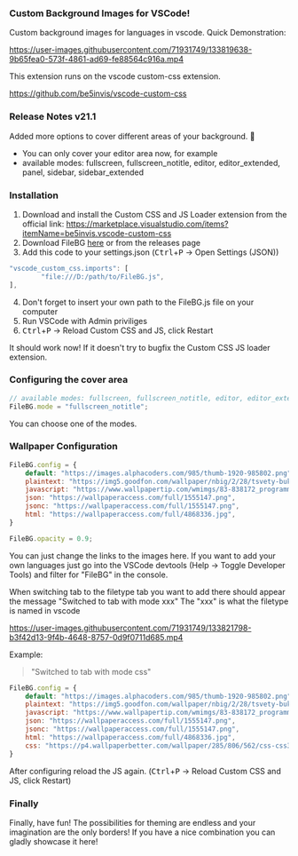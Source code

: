 ### Custom Background Images for VSCode!

Custom background images for languages in vscode. Quick Demonstration:

https://user-images.githubusercontent.com/71931749/133819638-9b65fea0-573f-4861-ad69-fe88564c916a.mp4

This extension runs on the vscode custom-css extension.

https://github.com/be5invis/vscode-custom-css

### Release Notes v21.1

Added more options to cover different areas of your background. 🎴

 - You can only cover your editor area now, for example
 - available modes: fullscreen, fullscreen_notitle, editor, editor_extended, panel, sidebar, sidebar_extended

### Installation


1. Download and install the Custom CSS and JS Loader extension from the official link: https://marketplace.visualstudio.com/items?itemName=be5invis.vscode-custom-css
2. Download FileBG [here](https://github.com/mangoepic/vscode-FileBG/releases/download/Release/FileBG.js) or from the releases page
3. Add this code to your settings.json (<kbd>Ctrl</kbd>+<kbd>P</kbd> -> Open Settings (JSON))
```javascript
"vscode_custom_css.imports": [
        "file:///D:/path/to/FileBG.js",
],
```
4. Don't forget to insert your own path to the FileBG.js file on your computer
5. Run VSCode with Admin priviliges
6. <kbd>Ctrl</kbd>+<kbd>P</kbd> -> Reload Custom CSS and JS, click Restart

It should work now! If it doesn't try to bugfix the Custom CSS JS loader extension.

### Configuring the cover area

```javascript
// available modes: fullscreen, fullscreen_notitle, editor, editor_extended, panel, sidebar, sidebar_extended
FileBG.mode = "fullscreen_notitle";
```
You can choose one of the modes.

### Wallpaper Configuration

```javascript
FileBG.config = {
    default: "https://images.alphacoders.com/985/thumb-1920-985802.png",
    plaintext: "https://img5.goodfon.com/wallpaper/nbig/2/28/tsvety-buket-bloknot-1.jpg",
    javascript: "https://www.wallpapertip.com/wmimgs/83-838172_programming-javascript.jpg",
    json: "https://wallpaperaccess.com/full/1555147.png",
    jsonc: "https://wallpaperaccess.com/full/1555147.png",
    html: "https://wallpaperaccess.com/full/4868336.jpg",
}

FileBG.opacity = 0.9;
```

You can just change the links to the images here.
If you want to add your own languages just go into the VSCode devtools (Help -> Toggle Developer Tools)
and filter for "FileBG" in the console.

When switching tab to the filetype tab you want to add there should appear the message "Switched to tab with mode xxx"
The "xxx" is what the filetype is named in vscode

https://user-images.githubusercontent.com/71931749/133821798-b3f42d13-9f4b-4648-8757-0d9f0711d685.mp4

Example:
> "Switched to tab with mode css"
> 
```javascript
FileBG.config = {
    default: "https://images.alphacoders.com/985/thumb-1920-985802.png",
    plaintext: "https://img5.goodfon.com/wallpaper/nbig/2/28/tsvety-buket-bloknot-1.jpg",
    javascript: "https://www.wallpapertip.com/wmimgs/83-838172_programming-javascript.jpg",
    json: "https://wallpaperaccess.com/full/1555147.png",
    jsonc: "https://wallpaperaccess.com/full/1555147.png",
    html: "https://wallpaperaccess.com/full/4868336.jpg",
    css: "https://p4.wallpaperbetter.com/wallpaper/285/806/562/css-css3-wallpaper-preview.jpg" // insert this with your image
}
```

After configuring reload the JS again. (<kbd>Ctrl</kbd>+<kbd>P</kbd> -> Reload Custom CSS and JS, click Restart)

### Finally
Finally, have fun! The possibilities for theming are endless and your imagination are the only borders!
If you have a nice combination you can gladly showcase it here!


